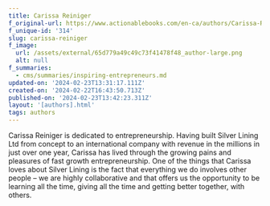 ```yaml
---
title: Carissa Reiniger
f_original-url: https://www.actionablebooks.com/en-ca/authors/Carissa-Reiniger/
f_unique-id: '314'
slug: carissa-reiniger
f_image:
  url: /assets/external/65d779a49c49c73f41478f48_author-large.png
  alt: null
f_summaries:
  - cms/summaries/inspiring-entrepreneurs.md
updated-on: '2024-02-23T13:31:17.111Z'
created-on: '2024-02-22T16:43:50.713Z'
published-on: '2024-02-23T13:42:23.311Z'
layout: '[authors].html'
tags: authors
---
```


Carissa Reiniger is dedicated to entrepreneurship. Having built Silver Lining Ltd from concept to an international company with revenue in the millions in just over one year, Carissa has lived through the growing pains and pleasures of fast growth entrepreneurship. One of the things that Carissa loves about Silver Lining is the fact that everything we do involves other people – we are highly collaborative and that offers us the opportunity to be learning all the time, giving all the time and getting better together, with others.
